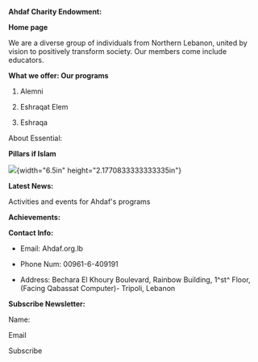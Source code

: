 **Ahdaf Charity Endowment:**

**Home page**

We are a diverse group of individuals from Northern Lebanon, united by
vision to positively transform society. Our members come include
educators.

**What we offer: Our programs**

1.  Alemni

2.  Eshraqat Elem

3.  Eshraqa

About Essential:

**Pillars if Islam**

![](media/image1.png){width="6.5in" height="2.1770833333333335in"}

**Latest News:**

Activities and events for Ahdaf's programs

**Achievements:**

**Contact Info:**

- Email: Ahdaf.org.lb

- Phone Num: 00961-6-409191

- Address: Bechara El Khoury Boulevard, Rainbow Building, 1^st^ Floor,
  (Facing Qabassat Computer)- Tripoli, Lebanon

**Subscribe Newsletter:**

Name:

Email

Subscribe
